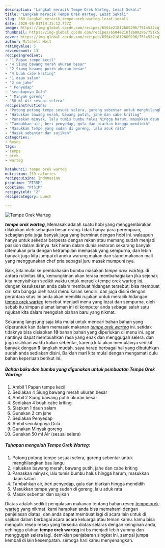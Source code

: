 ```yaml
---
description: "Langkah meracik Tempe Orek Warteg, Lezat Sekali"
title: "Langkah meracik Tempe Orek Warteg, Lezat Sekali"
slug: 869-langkah-meracik-tempe-orek-warteg-lezat-sekali
date: 2020-08-01T14:35:12.737Z
image: https://img-global.cpcdn.com/recipes/6504e218f2600296/751x532cq70/tempe-orek-warteg-foto-resep-utama.jpg
thumbnail: https://img-global.cpcdn.com/recipes/6504e218f2600296/751x532cq70/tempe-orek-warteg-foto-resep-utama.jpg
cover: https://img-global.cpcdn.com/recipes/6504e218f2600296/751x532cq70/tempe-orek-warteg-foto-resep-utama.jpg
author: Mitchell Holt
ratingvalue: 5
reviewcount: 13
recipeingredient:
- "1 Papan tempe kecil"
- "4 Siung bawang merah ukuran besar"
- "2 Siung bawang putih ukuran besar"
- "4 buah cabe kriting"
- "1 daun salam"
- "2 cm jahe"
- " Penyedap"
- "secukupnya Gula"
- " Minyak goreng"
- "50 ml Air sesuai selera"
recipeinstructions:
- "Potong potong tempe sesuai selera, goreng sebentar untuk menghilangkan bau langu"
- "Haluskan bawang merah, bawang putih, jahe dan cabe kriting"
- "Panaskan minyak, lalu tumis bumbu halus hingga harum, masukkan daun salam"
- "Tambahkan air, beri penyedap, gula dan biarkan hingga mendidih"
- "Masukkan tempe yang sudah di goreng, lalu aduk rata"
- "Masak sebentar dan sajikan"
categories:
- Resep
tags:
- tempe
- orek
- warteg

katakunci: tempe orek warteg 
nutrition: 259 calories
recipecuisine: Indonesian
preptime: "PT35M"
cooktime: "PT51M"
recipeyield: "2"
recipecategory: Lunch

---
```



![Tempe Orek Warteg](https://img-global.cpcdn.com/recipes/6504e218f2600296/751x532cq70/tempe-orek-warteg-foto-resep-utama.jpg)

<b><i>tempe orek warteg</i></b>, Memasak adalah suatu hobi yang menggembirakan dilakukan oleh sebagian besar orang. tidak hanya para perempuan, sebagian pria juga banyak juga yang berminat dengan hobi ini. walaupun hanya untuk sekedar berpesta dengan rekan atau memang sudah menjadi passion dalam dirinya. tak heran dalam dunia restoran sekarang banyak ditemukan pria dengan ketrampilan memasak yang sempurna, dan lebih banyak juga kita jumpai di aneka warung makan dan stand makanan mall yang menggunakan chef pria sebagai juru masak mumpuni nya.

Baik, kita mulai ke pembahasan bumbu masakan <i>tempe orek warteg</i>. di antara rutinitas kita, kemungkinan akan terasa membahagiakan jika sejenak kita menyisihkan sedikit waktu untuk meracik tempe orek warteg ini. dengan kesuksesan anda dalam membuat hidangan tersebut, bisa membuat diri kita bangga oleh hasil menu kalian sendiri. dan juga disini dengan perantara situs ini anda akan memiliki rujukan untuk meracik hidangan <u>tempe orek warteg</u> tersebut menjadi menu yang lezat dan sempurna, oleh sebab itu simpan alamat laman ini di komputer anda sebagai salah satu rujukan kita dalam mengolah olahan baru yang nikmat.




Sekarang langsung saja kita mulai untuk mencari bahan bahan yang diperuntuk kan dalam memasak makanan <u><i>tempe orek warteg</i></u> ini. setidak tidaknya bisa disiapkan <b>10</b> bahan bahan yang diperlukan di menu ini. agar nantinya dapat membuahkan rasa yang enak dan menggugah selera. dan juga sisihkan waktu kalian sebentar, karena kita akan memulainya sedikit banyak dengan <b>6</b> langkah mudah. saya harap berbagai hal yang dibutuhkan sudah anda sediakan disini, Baiklah mari kita mulai dengan mengamati dulu bahan keperluan berikut ini.

<!--inarticleads1-->

##### Bahan baku dan bumbu yang digunakan untuk pembuatan Tempe Orek Warteg:

1. Ambil 1 Papan tempe kecil
1. Sediakan 4 Siung bawang merah ukuran besar
1. Ambil 2 Siung bawang putih ukuran besar
1. Sediakan 4 buah cabe kriting
1. Siapkan 1 daun salam
1. Gunakan 2 cm jahe
1. Sediakan  Penyedap
1. Ambil secukupnya Gula
1. Gunakan  Minyak goreng
1. Gunakan 50 ml Air (sesuai selera)




<!--inarticleads2-->

##### Tahapan mengolah Tempe Orek Warteg:

1. Potong potong tempe sesuai selera, goreng sebentar untuk menghilangkan bau langu
1. Haluskan bawang merah, bawang putih, jahe dan cabe kriting
1. Panaskan minyak, lalu tumis bumbu halus hingga harum, masukkan daun salam
1. Tambahkan air, beri penyedap, gula dan biarkan hingga mendidih
1. Masukkan tempe yang sudah di goreng, lalu aduk rata
1. Masak sebentar dan sajikan




Diatas adalah sedikit pengulasan makanan tentang bahan resep <u>tempe orek warteg</u> yang nikmat. kami harapkan anda bisa memahami dengan penjelasan diatas, dan anda dapat membuat lagi di acara lain untuk di sajikan dalam berbagai acara acara keluarga atau teman kamu. kamu bisa mengulik resep resep yang tersedia diatas selaras dengan keinginan anda, sehingga olahan <b>tempe orek warteg</b> ini bs menjadi lebih yummy dan menggugah selera lagi. demikian penjabaran singkat ini, sampai jumpa kembali di lain kesempatan. semoga hari kamu menyenangkan.
